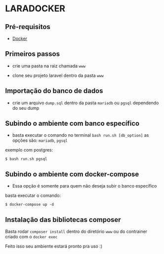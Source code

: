# LARADOCKER

## Pré-requisitos

- [Docker](https://www.docker.com/get-started/)

## Primeiros passos

- crie uma pasta na raiz chamada `www`

- clone seu projeto laravel dentro da pasta `www`

## Importação do banco de dados

- crie um arquivo `dump.sql` dentro da pasta `mariadb` ou `pgsql` dependendo do seu dump

## Subindo o ambiente com banco específico

- basta executar o comando no terminal `bash run.sh [db_option]` as opções são: `mariadb`, `pgsql`

exemplo com postgres:

```shell
$ bash run.sh pgsql
```

## Subindo o ambiente com docker-compose

- Essa opção é somente para quem não deseja subir o banco específico

basta executar o comando:

```shell
$ docker-compose up -d
```

## Instalação das bibliotecas composer

Basta rodar `composer install` dentro do diretório `www` ou do contrainer criado com o `docker exec`

Feito isso seu ambiente estará pronto pra uso :)
